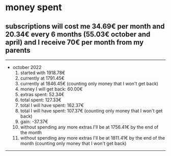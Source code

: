 # money spent

## subscriptions will cost me 34.69€ per month and 20.34€ every 6 months (55.03€ october and april) and I receive 70€ per month from my parents

---

- october 2022
  1. started with 1918.78€
  2. currently at 1791.45€
  3. currently at 1846.45€ (counting only money that I won't get back)
  4. money I will get back: 60.00€
  5. extras spent: 52.34€
  6. total spent: 127.33€
  7. total I will have spent: 162.37€
  8. total I will have spent: 107.37€ (counting only money that I won't get back)
  9. gain: -37.37€
  10. without spending any more extras I'll be at 1756.41€ by the end of the month
  11. without spending any more extras I'll be at 1811.41€ by the end of the month (counting only money that I won't get back)

---
